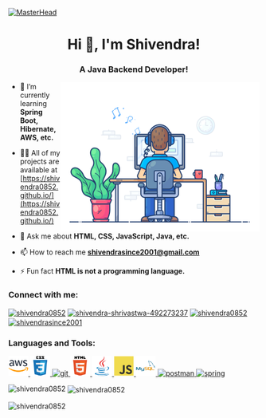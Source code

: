 [![MasterHead](https://binaryinformatics.com/wp-content/uploads/2022/09/Java-Developer-Skills.jpg)](https://shivendra0852.io)
<h1 align="center">Hi 👋, I'm Shivendra!</h1>
<h3 align="center">A Java Backend Developer!</h3>
<img align="right" alt="Coding" width="400" src="https://github.com/somya143/somya143/raw/main/Images/abc.gif">


- 🌱 I’m currently learning **Spring Boot, Hibernate, AWS, etc.**

- 👨‍💻 All of my projects are available at [https://shivendra0852.github.io/](https://shivendra0852.github.io/)

- 💬 Ask me about **HTML, CSS, JavaScript, Java, etc.**

- 📫 How to reach me **shivendrasince2001@gmail.com**

- ⚡ Fun fact **HTML is not a programming language.**

<h3 align="left">Connect with me:</h3>
<p align="left">
<a href="https://twitter.com/shivendra0852" target="blank"><img align="center" src="https://raw.githubusercontent.com/rahuldkjain/github-profile-readme-generator/master/src/images/icons/Social/twitter.svg" alt="shivendra0852" height="30" width="40" /></a>
<a href="https://linkedin.com/in/shivendra-shrivastwa-492273237" target="blank"><img align="center" src="https://raw.githubusercontent.com/rahuldkjain/github-profile-readme-generator/master/src/images/icons/Social/linked-in-alt.svg" alt="shivendra-shrivastwa-492273237" height="30" width="40" /></a>
<a href="https://www.hackerrank.com/shivendra0852" target="blank"><img align="center" src="https://raw.githubusercontent.com/rahuldkjain/github-profile-readme-generator/master/src/images/icons/Social/hackerrank.svg" alt="shivendra0852" height="30" width="40" /></a>
<a href="https://www.leetcode.com/shivendrasince2001" target="blank"><img align="center" src="https://raw.githubusercontent.com/rahuldkjain/github-profile-readme-generator/master/src/images/icons/Social/leet-code.svg" alt="shivendrasince2001" height="30" width="40" /></a>
</p>

<h3 align="left">Languages and Tools:</h3>
<p align="left"> <a href="https://aws.amazon.com" target="_blank" rel="noreferrer"> <img src="https://raw.githubusercontent.com/devicons/devicon/master/icons/amazonwebservices/amazonwebservices-original-wordmark.svg" alt="aws" width="40" height="40"/> </a> <a href="https://www.w3schools.com/css/" target="_blank" rel="noreferrer"> <img src="https://raw.githubusercontent.com/devicons/devicon/master/icons/css3/css3-original-wordmark.svg" alt="css3" width="40" height="40"/> </a> <a href="https://git-scm.com/" target="_blank" rel="noreferrer"> <img src="https://www.vectorlogo.zone/logos/git-scm/git-scm-icon.svg" alt="git" width="40" height="40"/> </a> <a href="https://www.w3.org/html/" target="_blank" rel="noreferrer"> <img src="https://raw.githubusercontent.com/devicons/devicon/master/icons/html5/html5-original-wordmark.svg" alt="html5" width="40" height="40"/> </a> <a href="https://www.java.com" target="_blank" rel="noreferrer"> <img src="https://raw.githubusercontent.com/devicons/devicon/master/icons/java/java-original.svg" alt="java" width="40" height="40"/> </a> <a href="https://developer.mozilla.org/en-US/docs/Web/JavaScript" target="_blank" rel="noreferrer"> <img src="https://raw.githubusercontent.com/devicons/devicon/master/icons/javascript/javascript-original.svg" alt="javascript" width="40" height="40"/> </a> <a href="https://www.mysql.com/" target="_blank" rel="noreferrer"> <img src="https://raw.githubusercontent.com/devicons/devicon/master/icons/mysql/mysql-original-wordmark.svg" alt="mysql" width="40" height="40"/> </a> <a href="https://postman.com" target="_blank" rel="noreferrer"> <img src="https://www.vectorlogo.zone/logos/getpostman/getpostman-icon.svg" alt="postman" width="40" height="40"/> </a> <a href="https://spring.io/" target="_blank" rel="noreferrer"> <img src="https://www.vectorlogo.zone/logos/springio/springio-icon.svg" alt="spring" width="40" height="40"/> </a> </p>

<p><img align="left" src="https://github-readme-stats.vercel.app/api/top-langs?username=shivendra0852&show_icons=true&locale=en&layout=compact" alt="shivendra0852" /></p>

<p>&nbsp;<img align="center" src="https://github-readme-stats.vercel.app/api?username=shivendra0852&show_icons=true&locale=en" alt="shivendra0852" /></p>

<p><img align="center" src="https://github-readme-streak-stats.herokuapp.com/?user=shivendra0852&" alt="shivendra0852" /></p>
